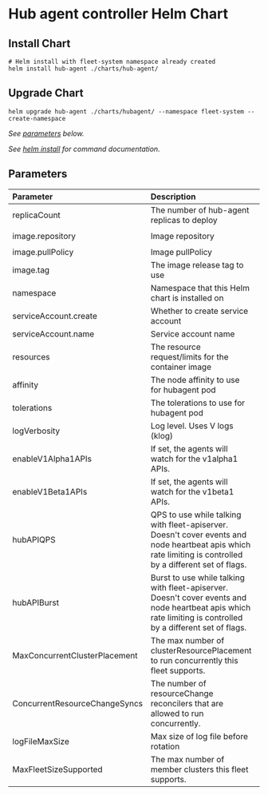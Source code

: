 # Hub agent controller Helm Chart

## Install Chart

```console
# Helm install with fleet-system namespace already created
helm install hub-agent ./charts/hub-agent/
```

## Upgrade Chart

```console
helm upgrade hub-agent ./charts/hubagent/ --namespace fleet-system --create-namespace
```

_See [parameters](#parameters) below._

_See [helm install](https://helm.sh/docs/helm/helm_install/) for command documentation._

## Parameters

| Parameter                     | Description                                                                                                                                                  | Default                                          |
|:------------------------------|:-------------------------------------------------------------------------------------------------------------------------------------------------------------|:-------------------------------------------------|
| replicaCount                  | The number of hub-agent replicas to deploy                                                                                                                   | `1`                                              |
| image.repository              | Image repository                                                                                                                                             | `ghcr.io/azure/azure/fleet/hub-agent`            |
| image.pullPolicy              | Image pullPolicy                                                                                                                                             | `Always`                                         |
| image.tag                     | The image release tag to use                                                                                                                                 | `v0.1.0`                                         |
| namespace                     | Namespace that this Helm chart is installed on                                                                                                               | `fleet-system`                                   |
| serviceAccount.create         | Whether to create service account                                                                                                                            | `true`                                           |
| serviceAccount.name           | Service account name                                                                                                                                         | `hub-agent-sa`                                   |
| resources                     | The resource request/limits for the container image                                                                                                          | limits: 500m CPU, 1Gi, requests: 100m CPU, 128Mi |
| affinity                      | The node affinity to use for hubagent pod                                                                                                                    | `{}`                                             |
| tolerations                   | The tolerations to use for hubagent pod                                                                                                                      | `[]`                                             |
| logVerbosity                  | Log level. Uses V logs (klog)                                                                                                                                | `5`                                              |
| enableV1Alpha1APIs            | If set, the agents will watch for the v1alpha1 APIs.                                                                                                         | `false`                                          |
| enableV1Beta1APIs             | If set, the agents will watch for the v1beta1 APIs.                                                                                                          | `true`                                           |
| hubAPIQPS                     | QPS to use while talking with fleet-apiserver. Doesn't cover events and node heartbeat apis which rate limiting is controlled by a different set of flags.   | `1000`                                           |
| hubAPIBurst                   | Burst to use while talking with fleet-apiserver. Doesn't cover events and node heartbeat apis which rate limiting is controlled by a different set of flags. | `1000`                                           |
| MaxConcurrentClusterPlacement | The max number of clusterResourcePlacement to run concurrently this fleet supports.                                                                          | `100`                                            |
| ConcurrentResourceChangeSyncs | The number of resourceChange reconcilers that are allowed to run concurrently.                                                                               | `20`                                             |
| logFileMaxSize                | Max size of log file before rotation                                                                                                                         | `1000000`                                        |
| MaxFleetSizeSupported         | The max number of member clusters this fleet supports.                                                                                                       | `100`                                            |
